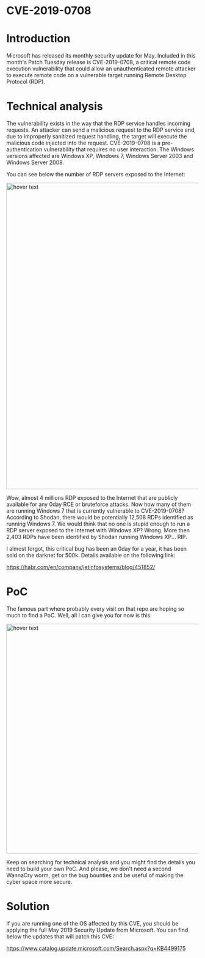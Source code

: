 # CVE-2019-0708


# Introduction
Microsoft has released its monthly security update for May. Included in this month's Patch Tuesday release is CVE-2019-0708, a critical remote code execution vulnerability that could allow an unauthenticated remote attacker to execute remote code on a vulnerable target running Remote Desktop Protocol (RDP). 

# Technical analysis
The vulnerability exists in the way that the RDP service handles incoming requests. An attacker can send a malicious request to the RDP service and, due to improperly sanitized request handling, the target will execute the malicious code injected into the request. CVE-2019-0708 is a pre-authentication vulnerability that requires no user interaction. The Windows versions affected are Windows XP, Windows 7, Windows Server 2003 and Windows Server 2008.
   
You can see below the number of RDP servers exposed to the Internet:
   
<p align="left">
  <img src="https://github.com/syriusbughunt/CVE-2019-0708/blob/master/img/shodan1.jpg?raw=true" width="800" title="hover text">
</p>
   
Wow, almost 4 millions RDP exposed to the Internet that are publicly available for any 0day RCE or bruteforce attacks. Now how many of them are running Windows 7 that is currently vulnerable to CVE-2019-0708? According to Shodan, there would be potentially 12,508 RDPs identified as running Windows 7. We would think that no one is stupid enough to run a RDP server exposed to the Internet with Windows XP? Wrong. More then 2,403 RDPs have been identified by Shodan running Windows XP... RIP.
   
I almost forgot, this critical bug has been an 0day for a year, it has been sold on the darknet for 500k. Details available on the following link:
   
https://habr.com/en/company/jetinfosystems/blog/451852/
   
# PoC
The famous part where probably every visit on that repo are hoping so much to find a PoC. Well, all I can give you for now is this:
   
<p align="left">
  <img src="https://github.com/syriusbughunt/CVE-2019-0708/blob/master/img/PoC_CVE-2019-0708-RDP_RCE.jpg?raw=true" width="600" title="hover text">
</p>
   
Keep on searching for technical analysis and you might find the details you need to build your own PoC. And please, we don't need a second WannaCry worm, get on the bug bounties and be useful of making the cyber space more secure.
   
# Solution
If you are running one of the OS affected by this CVE, you should be applying the full May 2019 Security Update from Microsoft. You can find below the updates that will patch this CVE:
    
https://www.catalog.update.microsoft.com/Search.aspx?q=KB4499175
